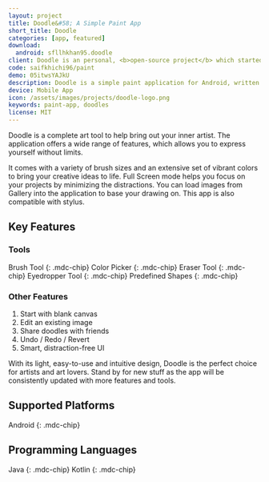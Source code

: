 ```yaml
---
layout: project
title: Doodle&#58; A Simple Paint App
short_title: Doodle
categories: [app, featured]
download:
  android: sfllhkhan95.doodle
client: Doodle is an personal, <b>open-source project</b> which started out as a class assignment.
code: saifkhichi96/paint
demo: 05itwsYAJkU
description: Doodle is a simple paint application for Android, written in Java and Kotlin programming languages.
device: Mobile App
icon: /assets/images/projects/doodle-logo.png
keywords: paint-app, doodles
license: MIT
---
```


Doodle is a complete art tool to help bring out your inner artist. The application offers a wide range of features,
which allows you to express yourself without limits.

It comes with a variety of brush sizes and an extensive set of vibrant colors to bring your creative ideas to life. Full
Screen mode helps you focus on your projects by minimizing the distractions. You can load images from Gallery into the
application to base your drawing on. This app is also compatible with stylus.

## Key Features

### Tools

Brush Tool
{: .mdc-chip}
Color Picker
{: .mdc-chip}
Eraser Tool
{: .mdc-chip}
Eyedropper Tool
{: .mdc-chip}
Predefined Shapes
{: .mdc-chip}

### Other Features

1. Start with blank canvas
2. Edit an existing image
3. Share doodles with friends
4. Undo / Redo / Revert
5. Smart, distraction-free UI

With its light, easy-to-use and intuitive design, Doodle is the perfect choice for artists and art lovers. Stand by for
new stuff as the app will be consistently updated with more features and tools.

## Supported Platforms

Android
{: .mdc-chip}

## Programming Languages

Java
{: .mdc-chip}
Kotlin
{: .mdc-chip}

